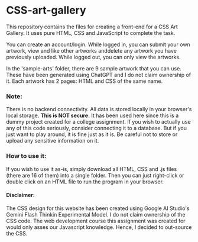 # CSS-art-gallery
This repository contains the files for creating a front-end for a CSS Art Gallery. It uses pure HTML, CSS and JavaScript to complete the task.

You can create an account/login. While logged in, you can submit your own artwork, view and like other artworks anddelete any artwork you have previously uploaded. While logged out, you can only view the artworks.

In the 'sample-arts' folder, there are 9 sample artwork that you can use. These have been generated using ChatGPT and I do not claim ownership of it. Each artwork has 2 pages: HTML and CSS of the same name.

### Note:
There is no backend connectivity. All data is stored locally in your browser's local storage. **This is NOT secure.** It has been used here since this is a dummy project created for a college assignment. If you wish to actually use any of this code seriously, consider connecting it to a database. But if you just want to play around, it is fine just as it is. Be careful not to store or upload any sensitive information on it.

### How to use it:
If you wish to use it as-is, simply download all HTML, CSS and .js files (there are 16 of them) into a single folder. Then you can just right-click or double click on an HTML file to run the program in your browser. 

#### Disclaimer:
The CSS design for this website has been created using Google AI Studio's Gemini Flash Thinkin Experimental Model. I do not claim ownership of the CSS code. The web development course this assignment was created for would only asses our Javascript knowledge. Hence, I decided to out-source the CSS.


